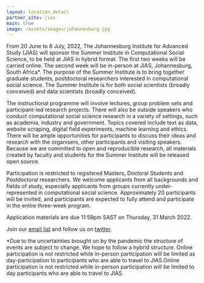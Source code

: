 ```yaml
---
layout: location_detail
partner_site: jias
main: true
image: /assets/images/johannesburg.jpg
---
```


From 20 June to 8 July, 2022, The Johannesburg Institute for Advanced Study (JIAS) will sponsor the Summer Institute in Computational Social Science, to be held at JIAS in hybrid format. The first two weeks will be carried online. The second week will be in-person at JIAS, Johannesburg, South Africa*. The purpose of the Summer Institute is to bring together graduate students, postdoctoral researchers interested in computational social science. The Summer Institute is for both social scientists (broadly conceived) and data scientists (broadly conceived).

The instructional programme will involve lectures, group problem sets and participant-led research projects. There will also be outside speakers who conduct computational social science research in a variety of settings, such as academia, industry and government. Topics covered include text as data, website scraping, digital field experiments, machine learning and ethics. There will be ample opportunities for participants to discuss their ideas and research with the organisers, other participants and visiting speakers. Because we are committed to open and reproducible research, all materials created by faculty and students for the Summer Institute will be released open source.

Participation is restricted to registered Masters, Doctoral Students and Postdoctoral researchers. We welcome applicants from all backgrounds and fields of study, especially applicants from groups currently under-represented in computational social science. Approximately 20 participants will be invited, and participants are expected to fully attend and participate in the entire three-week program.

Application materials are due 11:59pm SAST on Thursday, 31 March 2022.

Join our [email list](https://docs.google.com/forms/d/e/1FAIpQLScjZFlnGEBKvI8chmG1b69T-sARBqe_3ctAwzyG6NCEe62sVg/viewform?usp=sf_link) and follow us on [twitter](https://twitter.com/sicss_jias).

*Due to the uncertainties brought on by the pandemic the structure of events are subject to change. We hope to follow a hybrid structure. Online participation is not restricted while in-person participation will be limited as day-participation to participants who are able to travel to JIAS.Online participation is not restricted while in-person participation will be limited to day participants who are able to travel to JIAS.
